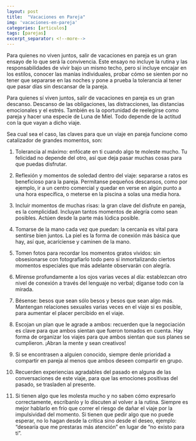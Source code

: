 ```yaml
---
layout: post
title:  "Vacaciones en Pareja"
img: 'vacaciones-en-pareja'
categories: [articulos]
tags: [parejas]
excerpt_separator: <!--more-->
---
```


Para quienes no viven juntos, salir de vacaciones en pareja es un gran ensayo de lo que será la convivencia. Este ensayo no incluye la rutina y las responsabilidades de vivir bajo un mismo techo, pero sí incluye encajar en los estilos, conocer las manías individuales, probar cómo se sienten por no tener que separarse en las noches y pone a prueba la tolerancia al tener que pasar días sin descansar de la pareja.

Para quienes sí viven juntos, salir de vacaciones en pareja es un gran descanso. Descanso de las obligaciones, las distracciones, las distancias emocionales y el estrés. También es la oportunidad de reelegirse como pareja y hacer una especie de Luna de Miel. Todo depende de la actitud con la que vayan a dicho viaje.

Sea cual sea el caso, las claves para que un viaje en pareja funcione como catalizador de grandes momentos, son:

1) Tolerancia al máximo: enfócate en ti cuando algo te moleste mucho. Tu felicidad no depende del otro, así que deja pasar muchas cosas para que puedas disfrutar.

2) Reflexión y momentos de soledad dentro del viaje: separarse a ratos es beneficioso para la pareja. Permítanse pequeños descansos, como por ejemplo, ir a un centro comercial y quedar en verse en algún punto a una hora específica, o meterse en la piscina a solas una media hora.

3) Incluir momentos de muchas risas: la gran clave del disfrute en pareja, es la complicidad. Incluyan tantos momentos de alegría como sean posibles. Actúen desde la parte más lúdica posible.

4) Tomarse de la mano cada vez que puedan: la cercanía es vital para sentirse bien juntos. La piel es la forma de conexión más básica que hay, así que, acaríciense y caminen de la mano.

5) Tomen fotos para recordar los momentos gratos vividos: sin obsesionarse con fotografiarlo todo pero sí inmortalizando ciertos momentos especiales que más adelante observarán con alegría.

6) Mírense profundamente a los ojos varias veces al día: establezcan otro nivel de conexión a través del lenguaje no verbal; díganse todo con la mirada.

7) Bésense: besos que sean sólo besos y besos que sean algo más. Mantengan relaciones sexuales varias veces en el viaje si es posible, para aumentar el placer percibido en el viaje.

8) Escojan un plan que le agrade a ambos: recuerden que la negociación es clave para que ambos sientan que fueron tomados en cuenta. Hay forma de organizar los viajes para que ambos sientan que sus planes se cumplieron. ¡Abran la mente y sean creativos!

9) Si se encontrasen a alguien conocido, siempre denle prioridad a compartir en pareja al menos que ambos deseen compartir en grupo.

10) Recuerden experiencias agradables del pasado en alguna de las conversaciones de este viaje, para que las emociones positivas del pasado, se trasladen al presente.

11) Si tienen algo que les molesta mucho y no saben cómo expresarlo correctamente, escríbanlo y lo discuten al volver a la rutina. Siempre es mejor hablarlo en frío que correr el riesgo de dañar el viaje por la impulsividad del momento. Si tienen que pedir algo que no puede esperar, no lo hagan desde la crítica sino desde el deseo, ejemplo: “desearía que me prestaras más atención” en lugar de “no existo para ti”.
